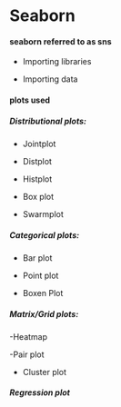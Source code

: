 # Seaborn


#### seaborn referred to as sns

- Importing libraries

- Importing data

#### plots used

##### Distributional plots:

- Jointplot

- Distplot

- Histplot

- Box plot
  
- Swarmplot

##### Categorical plots:
- Bar plot

- Point plot

- Boxen Plot

##### Matrix/Grid plots:
-Heatmap

-Pair plot

- Cluster plot

##### Regression plot
